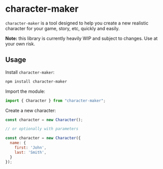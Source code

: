 # character-maker

`character-maker` is a tool designed to help you create a new realistic character for your game, story, etc, quickly and easily.

**Note:** this library is currently heavily WIP and subject to changes. Use at your own risk.

## Usage

Install `character-maker`:

```sh
npm install character-maker
```

Import the module:

```js
import { Character } from "character-maker";
```

Create a new character:

```js
const character = new Character();

// or optionally with parameters

const character = new Character({
  name: {
    first: 'John',
    last: 'Smith',
  }
});
```
